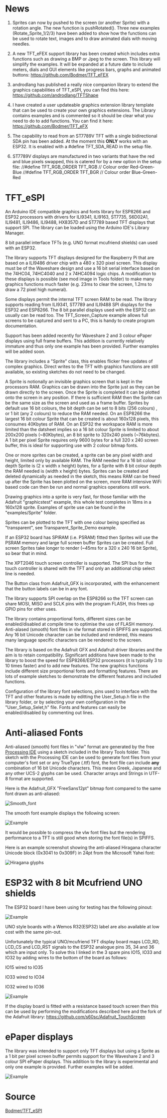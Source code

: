 
# News

1. Sprites can now by pushed to the screen (or another Sprite) with a rotation angle. The new function is pushRotated(). Three new examples (Rotate_Sprite_1/2/3) have been added to show how the functions can be used to rotate text, images and to draw animated dials with moving needles.

2. A new TFT_eFEX support library has been created which includes extra functions such as drawing a BMP or Jpeg to the screen. This library will simplify the examples. It will be expanded at a future date to include meters, dials and GUI elements like progress bars, graphs and animated buttons:
https://github.com/Bodmer/TFT_eFEX

3. androdlang has published a really nice companion library to extend the graphics capabilities of TFT_eSPI, you can find this here:
https://github.com/androdlang/TFTShape

4. I have created a user updateable graphics extension library template that can be used to create your own graphics extensions. The Library contains examples and is commented so it should be clear what you need to do to add functions. You can find it here:
https://github.com/Bodmer/TFT_eFX

5. The capability to read from an ST7789V TFT with a single bidirectional SDA pin has been added. At the moment this **ONLY** works with an ESP32. It is enabled with a #define TFT_SDA_READ in the setup file.

6. ST7789V displays are manufactured in two variants that have the red and blue pixels swapped, this is catered for by a new option in the setup file:
    //#define TFT_RGB_ORDER TFT_RGB  // Colour order Red-Green-Blue
    //#define TFT_RGB_ORDER TFT_BGR  // Colour order Blue-Green-Red

# TFT_eSPI

An Arduino IDE compatible graphics and fonts library for ESP8266 and ESP32 processors with drivers for ILI9341, ILI9163, ST7735, S6D02A1, ILI9481, ILI9486, ILI9488, HX8357D and ST7789 based TFT displays that support SPI. The library can be loaded using the Arduino IDE's Library Manager.

8 bit parallel interface TFTs  (e.g. UNO format mcufriend shields) can used with an ESP32.

The library supports TFT displays designed for the Raspberry Pi that are based on a ILI9486 driver chip with a 480 x 320 pixel screen. This display must be of the Waveshare design and use a 16 bit serial interface based on the 74HC04, 74HC4040 and 2 x 74HC4094 logic chips. A modification to these displays is possible (see mod image in Tools folder) to make many graphics functions much faster (e.g. 23ms to clear the screen, 1.2ms to draw a 72 pixel high numeral).

Some displays permit the internal TFT screen RAM to be read. The library supports reading from ILI9341, ST7789 and ILI9488 SPI displays for the ESP32 and ESP8266. The 8 bit parallel displays used with the ESP32 can usually can be read too. The TFT_Screen_Capture example allows full screens to be captured and sent to a PC, this is handy to create program documentation.

Support has been added recently for Waveshare 2 and 3 colour ePaper displays using full frame buffers. This addition is currently relatively immature and thus only one example has been provided. Further examples will be added soon.

The library includes a "Sprite" class, this enables flicker free updates of complex graphics. Direct writes to the TFT with graphics functions are still available, so existing sketches do not need to be changed.

A Sprite is notionally an invisible graphics screen that is kept in the processors RAM. Graphics can be drawn into the Sprite just as they can be drawn directly to the screen. Once the Sprite is completed it can be plotted onto the screen in any position. If there is sufficient RAM then the Sprite can be the same size as the screen and used as a frame buffer. Sprites by default use 16 bit colours, the bit depth can be set to 8 bits (256 colours) , or 1 bit (any 2 colours) to reduce the RAM needed. On an ESP8266 the largest 16 bit colour Sprite that can be created is about 160x128 pixels, this consumes 40Kbytes of RAM. On an ESP32 the workspace RAM is more limited than the datsheet implies so a 16 bit colour Sprite is limited to about 200x200 pixels (~80Kbytes), an 8 bit sprite to 320x240 pixels (~76kbytes). A 1 bit per pixel Sprite requires only 9600 bytes for a full 320 x 240 screen buffer, this is ideal for supporting use with 2 colour bitmap fonts.

One or more sprites can be created, a sprite can be any pixel width and height, limited only by available RAM. The RAM needed for a 16 bit colour depth Sprite is (2 x width x height) bytes, for a Sprite with 8 bit colour depth the RAM needed is (width x height) bytes. Sprites can be created and deleted dynamically as needed in the sketch, this means RAM can be freed up after the Sprite has been plotted on the screen, more RAM intensive WiFi based code can then be run and normal graphics operations still work.

Drawing graphics into a sprite is very fast, for those familiar with the Adafruit "graphicstest" example, this whole test completes in 18ms in a 160x128 sprite. Examples of sprite use can be found in the "examples/Sprite" folder.

Sprites can be plotted to the TFT with one colour being specified as "transparent", see Transparent_Sprite_Demo example.

If an ESP32 board has SPIRAM (i.e. PSRAM) fitted then Sprites will use the PSRAM memory and large full screen buffer Sprites can be created. Full screen Sprites take longer to render (~45ms for a 320 x 240 16 bit Sprite), so bear that in mind.

The XPT2046 touch screen controller is supported. The SPI bus for the touch controller is shared with the TFT and only an additional chip select line is needed.

The Button class from Adafruit_GFX is incorporated, with the enhancement that the button labels can be in any font.

The library supports SPI overlap on the ESP8266 so the TFT screen can share MOSI, MISO and SCLK pins with the program FLASH, this frees up GPIO pins for other uses.

The library contains proportional fonts, different sizes can be enabled/disabled at compile time to optimise the use of FLASH memory. Anti-alased (smooth) font files in vlw format stored in SPIFFS are supported. Any 16 bit Unicode character can be included and rendered, this means many language specific characters can be rendered to the screen.

The library is based on the Adafruit GFX and Adafruit driver libraries and the aim is to retain compatibility. Significant additions have been made to the library to boost the speed for ESP8266/ESP32 processors (it is typically 3 to 10 times faster) and to add new features. The new graphics functions include different size proportional fonts and formatting features. There are lots of example sketches to demonstrate the different features and included functions.

Configuration of the library font selections, pins used to interface with the TFT and other features is made by editting the User_Setup.h file in the library folder, or by selecting your own configuration in the "User_Setup_Selet,h" file.  Fonts and features can easily be enabled/disabled by commenting out lines.


# Anti-aliased Fonts

Anti-aliased (smooth) font files in "vlw" format are generated by the free [Processing IDE](https://processing.org/) using a sketch included in the library Tools folder. This sketch with the Processing IDE can be used to generate font files from your computer's font set or any TrueType (.ttf) font, the font file can include **any** combination of 16 bit Unicode characters. This means Greek, Japanese and any other UCS-2 glyphs can be used. Character arrays and Strings in UTF-8 format are supported.

Here is the Adafruit_GFX "FreeSans12pt" bitmap font compared to the same font drawn as anti-aliased:

![Smooth_font](https://i.imgur.com/gAeDPFY.png)

The smooth font example displays the following screen:

![Example](https://i.imgur.com/xJF0Oz7.png)

It would be possible to compress the vlw font files but the rendering performance to a TFT is still good when storing the font file(s) in SPIFFS.

Here is an example screenshot showing the anti-aliased Hiragana character Unicode block (0x3041 to 0x309F) in 24pt from the Microsoft Yahei font:

![Hiragana glyphs](https://i.imgur.com/jeXf2st.png)



# ESP32 with 8 bit Mcufriend UNO shields

The ESP32 board I have been using for testing has the following pinout:

![Example](https://i.imgur.com/bvM6leE.jpg)

UNO style boards with a Wemos R32(ESP32) label are also available at low cost with the same pin-out.

Unfortunately the typical UNO/mcufriend TFT display board maps LCD_RD, LCD_CS and LCD_RST signals to the ESP32 analogue pins 35, 34 and 36 which are input only.  To solve this I linked in the 3 spare pins IO15, IO33 and IO32 by adding wires to the bottom of the board as follows:

IO15 wired to IO35

IO33 wired to IO34

IO32 wired to IO36

![Example](https://i.imgur.com/pUZn6lF.jpg)

If the display board is fitted with a resistance based touch screen then this can be used by performing the modifications described here and the fork of the Adafruit library:
https://github.com/s60sc/Adafruit_TouchScreen

# ePaper displays

The library was intended to support only TFT displays but using a Sprite as a 1 bit per pixel screen buffer permits support for the Waveshare 2 and 3 colour SPI ePaper displays. This addition to the library is experimental and only one example is provided. Further examples will be added.

![Example](https://i.imgur.com/L2tV129.jpg?1)

# Source

[Bodmer/TFT_eSPI](https://github.com/Bodmer/TFT_eSPI)
